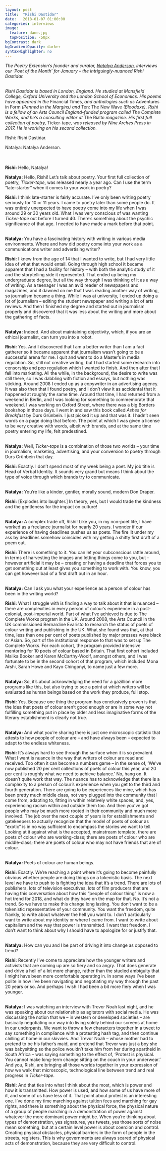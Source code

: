 ```yaml
---
layout: post
title:  "Rishi Dastidar"
date:   2018-01-07 01:00:00
categories: interviews
image:
  feature: dane.jpg
  topPosition: -50px
bgContrast: dark
bgGradientOpacity: darker
syntaxHighlighter: no
---
```


<em>The Poetry Extension’s founder and curator, <a href="http://www.natalyaanderson.com" target="_blank">Natalya Anderson</a>, interviews our ‘Poet of the Month’ for January – the intriguingly-nuanced Rishi Dastidar.</em>
<br/><br/>

<em>Rishi Dastidar is based in London, England. He studied at Mansfield College, Oxford University and the London School of Economics. His poems have appeared in the </em>Financial Times<em>, and anthologies such as </em>Adventures in Form<em> (Penned in the Margins) and </em>Ten: The New Wave<em> (Bloodaxe). Rishi is a fellow of an Arts Council England-funded program called The Complete Works, and he’s a consulting editor at </em>The Rialto<em> magazine. His first full collection of poetry, </em>Ticker-tape<em>, was released by Nine Arches Press in 2017. He is working on his second collection.</em>

Rishi: Rishi Dastidar.

Natalya: Natalya Anderson.

<br/><br/>
<strong>Rishi:</strong> Hello, Natalya!

<strong>Natalya:</strong> Hello, Rishi! Let’s talk about poetry. Your first full collection of poetry, <em>Ticker-tape</em>, was released nearly a year ago. Can I use the term “late-starter” when it comes to your work in poetry?

<strong>Rishi:</strong> I think late-starter is fairly accurate. I’ve only been writing poetry seriously for 10 or 11 years. I came to poetry later than some people do. It was entirely unexpected to have poetry come into my life when I was around 29 or 30 years old. What I was very conscious of was wanting <em>Ticker-tape</em> out before I turned 40. There’s something about the psychic significance of that age. I needed to have made a mark before that point.
<br/><br/>

<strong>Natalya:</strong> You have a fascinating history with writing in various media environments. Where and how did poetry come into your work as a communications writer and advertising writer?

<strong>Rishi:</strong> I knew from the age of 14 that I wanted to write, but I had very little idea of what that would entail. Going through high school it became apparent that I had a facility for history – with both the analytic study of it and the storytelling side it represented. That ended up being my undergraduate degree, but all the way through I was thinking of it as a way of writing. As a teenager I was an avid reader of newspapers and magazines, and it dawned on me that I was reading another way of writing, so journalism became a thing. While I was at university, I ended up doing a lot of journalism – editing the student newspaper and writing a lot of arts reviews. And then I finished my degree and started out in journalism properly and discovered that it was less about the writing and more about the gathering of facts.
<br/><br/>

<strong>Natalya:</strong> Indeed. And about maintaining objectivity, which, if you are an ethical journalist, can turn you into a robot.

<strong>Rishi:</strong> Yes. And I discovered that I am a better writer than I am a fact gatherer so it became apparent that journalism wasn’t going to be a successful arena for me. I quit and went to do a Master’s in media regulation. So, still not creative writing, but I had started some research into censorship and pop regulation which I wanted to finish. And then after that I fell into marketing. All the while, in the background, the desire to write was still there, so I was dabbling with fiction and essays, but nothing was sticking. Around 2008 I ended up as a copywriter in an advertising agency. It was also then that I found poetry, and I don’t view it as accidental that it happened at roughly the same time. Around that time, I had returned from a weekend in Berlin, and I was looking for something to commemorate that weekend. I was working on Oxford Street, where there was a big Borders bookshop in those days. I went in and saw this book called <em>Ashes for Breakfast</em> by Durs Grünbein. I just picked it up and that was it. I hadn’t seen words on a page doing that before. The point at which I was given a license to be very creative with words, albeit with brands, and at the same time poetry entering my life, felt predestined.
<br/><br/>

<strong>Natalya:</strong> Well, <em>Ticker-tape</em> is a combination of those two worlds – your time in journalism, marketing, advertising, and your conversion to poetry through Durs Grünbein that day.

<strong>Rishi:</strong> Exactly. I don’t spend most of my week being a poet. My job title is Head of Verbal Identity. It sounds very grand but means I think about the type of voice through which brands try to communicate.
<br/><br/>

<strong>Natalya:</strong> You’re like a kinder, gentler, morally sound, modern Don Draper.

<strong>Rishi:</strong> [Explodes into laughter.] In theory, yes, but I would trade the kindness and the gentleness for the impact on culture!
<br/><br/>

<strong>Natalya:</strong> A complex trade off, Rishi! Like you, in my non-poet life, I have worked as a freelance journalist for nearly 20 years. I wonder if our experience of having deadlines pushes us as poets. The fire lit under my ass by deadlines somehow coincides with my getting a shitty first draft of a poem out.

<strong>Rishi:</strong> There is something to it. You can let your subconscious rattle around, in terms of harvesting the images and letting things come to you, but – however artificial it may be – creating or having a deadline that forces you to get something out at least gives you something to work with. You know, you can get however bad of a first draft out in an hour.
<br/><br/>

<strong>Natalya:</strong> Can I ask you what your experience as a person of colour has been in the writing world?

<strong>Rishi:</strong> What I struggle with is finding a way to talk about it that is nuanced – there are complexities in every person of colour’s experience in a post-colonial, post-imperial world. Part of what I’ve achieved is due to The Complete Works program in the UK. Around 2008, the Arts Council in the UK commissioned Bernardine Evaristo to research the status of poets of colour writing and publishing in the UK. What she found was that, at that time, less than one per cent of poets published by major presses were black or Asian. So, part of the institutional response to that was to set up The Complete Works. For each cohort, the program provided intensive mentoring for 10 poets of colour based in Britain. That first cohort included Malika Booker and Karen McCarthy-Woolf, amongst others, and I was fortunate to be in the second cohort of that program, which included Mona Arshi, Sarah Howe and Kayo Chingonyi, to name just a few more.
<br/><br/>

<strong>Natalya:</strong> So, it’s about acknowledging the need for a gazillion more programs like this, but also trying to see a point at which writers will be evaluated as human beings based on the work they produce, full stop.

<strong>Rishi:</strong> Yes. Because one thing the program has conclusively proven is that the idea that poets of colour aren’t good enough or are in some way not fulfilling something put in place by older and less imaginative forms of the literary establishment is clearly not true.
<br/><br/>

<strong>Natalya:</strong> And what you’re sharing there is just one microscopic statistic that attests to how people of colour are – and have always been – expected to adapt to the endless whiteness.

<strong>Rishi:</strong> It’s always hard to see through the surface when it is so prevalent. What I want is nuance in the way that writers of colour are read and received. Too often it can become a numbers game – in the sense of, ‘We’ve now published 20 per cent collections of poets of colour this year, and 20 per cent is roughly what we need to achieve balance.’ No, hang on. It doesn’t quite work that way. The nuance has to acknowledge that there is a complexity to a person of colour’s experience when you get to the third and fourth generation. There are going to be experiences like mine, which has been pretty much middle class, not very plugged into the community that I come from, adapting to, fitting in within relatively white spaces, and, yes, experiencing racism within and outside them too. And then you’ve got people who may be much more rooted in their community and much more involved. The job over the next couple of years is for establishments and gatekeepers to actually recognize that the model of poets of colour as “exotic” is in no way sufficient to encompass the stories we want to tell. Looking at it against what is the accepted, mainstream template, there are poets of colour who are working-class; there are poets of colour who are middle-class; there are poets of colour who may not have friends that are of colour.
<br/><br/>

<strong>Natalya:</strong> Poets of colour are human beings.

<strong>Rishi:</strong> Exactly. We’re reaching a point where it’s going to become painfully obvious whether people are doing things on a tokenistic basis. The next level we have to push to is fighting the idea that it’s a trend. There are lots of publishers, lots of television executives, lots of film producers that are having this conversation about how this “people of colour thing” is now a hot trend for 2018, and what do they have on the map for that. No. It’s not a trend. So we have to make this change long lasting. You don’t want to be a tokenistic representative of your community. You want the freedom, quite frankly, to write about whatever the hell you want to. I don’t particularly want to write about my identity or where I came from. I want to write about capitalism and the way that power is transmitted. I want that freedom. I don’t want to think about why I should have to apologize for or justify that.
<br/><br/>

<strong>Natalya:</strong> How can you and I be part of driving it into change as opposed to trend?

<strong>Rishi:</strong> Recently I’ve come to appreciate how the younger writers and activists that are coming up are so fiery and so angry. That does generate and drive a hell of a lot more change, rather than the studied ambiguity that I might have been more comfortable operating in. In some ways I’ve been polite in how I’ve been navigating and negotiating my way through the past 20 years or so. And perhaps I wish I had been a bit more fiery when I was younger.
<br/><br/>

<strong>Natalya:</strong> I was watching an interview with Trevor Noah last night, and he was speaking about our relationship as agitators with social media. He was discussing the notion that we – in western or developed societies – are basically negotiating our way into living solely behind our screens at home in our underpants. We want to throw a few characters together in a tweet to say something in compliance with a protesting hash tag, and then continue chilling at home in our skivvies. And Trevor Noah – whose mother had to pretend to be his father’s maid, and pretend that Trevor was just a boy she was babysitting so the police wouldn’t take him from her during apartheid in South Africa – was saying something to the effect of, ‘Protest is physical. You cannot make long-term change sitting on the couch in your underwear.’ And you, Rishi, are bringing all those worlds together in your expression of how we walk that microscopic, technological line between trend and real progress in <em>Ticker-tape</em>.

<strong>Rishi:</strong> And that ties into what I think about the most, which is power and how it is transmitted. How power is used, and how some of us have more of it, and some of us have less of it. That point about protest is an interesting one. I’ve done my time marching against tuition fees and marching for gay rights, and there is something about the physical force, the physical nature of a group of people marching in a demonstration of power against whatever the more dominant power might be. When you’re thinking about types of demonstration, yes signatures, yes tweets, yes those sorts of noise mean something, but at a certain level power is about coercion and control. Creating physical obstacles, physical barriers in the form of people in the streets, registers. This is why governments are always scared of physical acts of demonstration, because they are very difficult to control.
